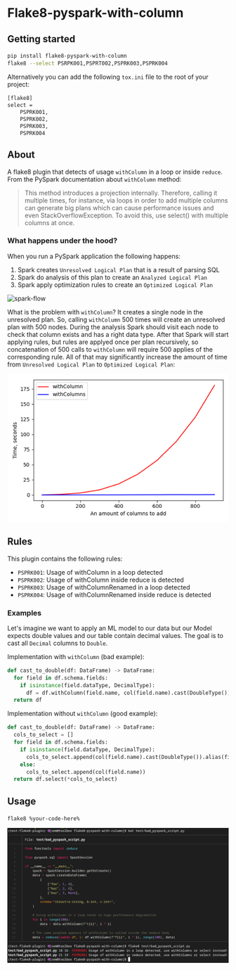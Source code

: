 # Flake8-pyspark-with-column

## Getting started

```sh
pip install flake8-pyspark-with-column
flake8 --select PSRPK001,PSPRT002,PSPRK003,PSPRK004
```

Alternatively you can add the following `tox.ini` file to the root of your project:

```
[flake8]
select = 
    PSPRK001,
    PSPRK002,
    PSPRK003,
    PSPRK004
```

## About

A flake8 plugin that detects of usage `withColumn` in a loop or inside `reduce`. From the PySpark documentation about `withColumn` method:

> This method introduces a projection internally. Therefore, calling it multiple times, for instance, via loops in order to add multiple columns can generate big plans which can cause performance issues and even StackOverflowException. To avoid this, use select() with multiple columns at once.

### What happens under the hood?

When you run a PySpark application the following happens:

1. Spark creates `Unresolved Logical Plan` that is a result of parsing SQL
2. Spark do analysis of this plan to create an `Analyzed Logical Plan`
3. Spark apply optimization rules to create an `Optimized Logical Plan`

![spark-flow](https://www.databricks.com/wp-content/uploads/2018/05/Catalyst-Optimizer-diagram.png)

What is the problem with `withColumn`? It creates a single node in the unresolved plan. So, calling `withColumn` 500 times will create an unresolved plan with 500 nodes. During the analysis Spark should visit each node to check that column exists and has a right data type. After that Spark will start applying rules, but rules are applyed once per plan recursively, so concatenation of 500 calls to `withColumn` will require 500 applies of the corresponding rule. All of that may significantly increase the amount of time from `Unresolved Logical Plan` to `Optimized Logical Plan`:

![bechmark](/static/with_column_performance.png)

## Rules
This plugin contains the following rules:

- `PSPRK001`: Usage of withColumn in a loop detected
- `PSPRK002`: Usage of withColumn inside reduce is detected
- `PSPRK003`: Usage of withColumnRenamed in a loop detected
- `PSPRK004`: Usage of withColumnRenamed inside reduce is detected

### Examples

Let's imagine we want to apply an ML model to our data but our Model expects double values and our table contain decimal values. The goal is to cast all `Decimal` columns to `Double`.

Implementation with `withColumn` (bad example):

```python
def cast_to_double(df: DataFrame) -> DataFrame:
  for field in df.schema.fields:
    if isinstance(field.dataType, DecimalType):
      df = df.withColumn(field.name, col(field.name).cast(DoubleType()))
  return df
```

Implementation without `withColumn` (good example):

```python
def cast_to_double(df: DataFrame) -> DataFrame:
  cols_to_select = []
  for field in df.schema.fields:
    if isinstance(field.dataType, DecimalType):
      cols_to_select.append(col(field.name).cast(DoubleType()).alias(field.name))
    else:
      cols_to_select.append(col(field.name))
  return df.select(*cols_to_select)
```

## Usage

`flake8 %your-code-here%`

![screenshot of how it works](/static/usage.png)
